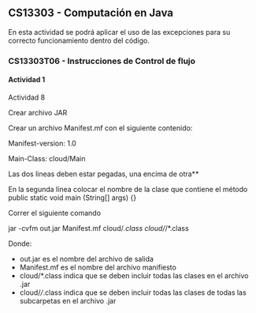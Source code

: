 ## CS13303 - Computación en Java

En esta actividad se podrá aplicar el uso de las excepciones para su correcto funcionamiento dentro del código.

### CS13303T06 - Instrucciones de Control de flujo 

#### Actividad 1

Actividad 8

Crear archivo JAR

Crear un archivo Manifest.mf con el siguiente contenido:

Manifest-version: 1.0

Main-Class: cloud/Main

Las dos lineas deben estar pegadas, una encima de otra**

En la segunda línea colocar el nombre de la clase que contiene el método public static void main (String[] args) {}

Correr el siguiente comando

jar -cvfm out.jar Manifest.mf cloud/*.class cloud/*/*.class

Donde:

- out.jar es el nombre del archivo de salida
- Manifest.mf es el nombre del archivo manifiesto
- cloud/*.class indica que se deben incluir todas las clases en el archivo .jar
- cloud/*/*.class indica que se deben incluir todas las clases de todas las subcarpetas en el archivo .jar

